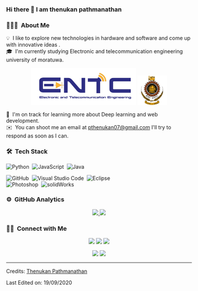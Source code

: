 ### Hi there 👋  I am thenukan pathmanathan



### 👨🏻‍💻 &nbsp;About Me

💡 &nbsp;I like to explore new technologies in hardware and software  and come up with innovative ideas .\
🎓 &nbsp;I'm currently studying Electronic and telecommunication engineering university of moratuwa.

<p align="center">
 <img height="100" src="/entc.png" />
 
 <img height="80" src="/UoM.png" />
 </p>
 
🌱 &nbsp;I'm on track for learning more about Deep learning and web development.\
✉️ &nbsp;You can shoot me an email at pthenukan07@gmail.com I'll try to respond as soon as I can.





### 🛠 &nbsp;Tech Stack

![Python](https://img.shields.io/badge/-Python-05122A?style=flat&logo=python)&nbsp;
![JavaScript](https://img.shields.io/badge/-JavaScript-05122A?style=flat&logo=javascript)&nbsp;
![Java](https://img.shields.io/badge/-Java-05122A?style=flat&logo=Java&logoColor=FFA518)&nbsp;

![GitHub](https://img.shields.io/badge/-GitHub-05122A?style=flat&logo=github)&nbsp;
![Visual Studio Code](https://img.shields.io/badge/-Visual%20Studio%20Code-05122A?style=flat&logo=visual-studio-code&logoColor=007ACC)&nbsp;
![Eclipse](https://img.shields.io/badge/-Eclipse-05122A?style=flat&logo=eclipse-ide&logoColor=2C2255)\
![Photoshop](https://img.shields.io/badge/-Photoshop-05122A?style=flat&logo=adobe-photoshop)&nbsp;
![solidWorks](https://camo.githubusercontent.com/6a98f68c17016e2c4e7acee3fb10eef357015b92afd22c33c99693072c489616/68747470733a2f2f62616e6e6572322e636c65616e706e672e636f6d2f32303138303332382f657a772f6b697373706e672d736f6c6964776f726b732d636f6d70757465722d61696465642d64657369676e2d33642d636f6d70757465722d67726170682d776f726b2d35616262383837366337626431322e313738303633323131353232323339363036383138312e6a7067?style=flat&logo=SOLIDWORKS)&nbsp;

### ⚙️ &nbsp;GitHub Analytics

<p align="center">
<a href="https://github.com/thenukan">
  <img height="180em" src="https://github-readme-stats-eight-theta.vercel.app/api?username=thenukan&show_icons=true&theme=algolia&include_all_commits=true&count_private=true"/>
  <img height="200em" src="https://github-readme-stats-eight-theta.vercel.app/api/top-langs/?username=thenukan&layout=compact&langs_count=8&theme=algolia"/>
</a>
</p>

### 🤝🏻 &nbsp;Connect with Me

<p align="center">
<a href="https://www.linkedin.com/in/thenukan-pathmanathan-7027a01a4"><img src="https://img.shields.io/badge/-Thenukan %20Pathmanatan%20-0077B5?style=flat&logo=Linkedin&logoColor=white"/></a>
<a href="mailto:pthenukan@gmail.com"><img src="https://img.shields.io/badge/-Gmail-D14836?style=flat&logo=Gmail&logoColor=green"/></a>
<a href="mailto:pthenukan@yahoo.com"><img src="https://img.shields.io/badge/-yahoo-D14836?style=flat&logo=Gmail&logoColor=purple"/></a>
 </p>
 <p align="center">
<a href="https://www.instagram.com/the_nukan_"><img src="https://img.shields.io/badge/-@thenukan-E4405F?style=flat&logo=Instagram&logoColor=white"/></a>
<a href="https://www.facebook.com/thenukan3"><img src="https://img.shields.io/badge/-@thenukan3-1877F2?style=flat&logo=Facebook&logoColor=white"/></a>

</p>

-----
Credits: [Thenukan Pathmanathan](https://github.com/thenukan)

Last Edited on: 19/09/2020
